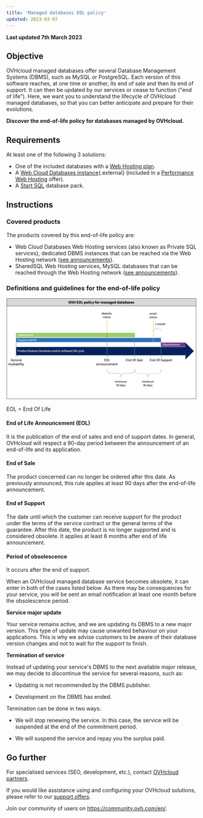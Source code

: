 ```yaml
---
title: 'Managed databases EOL policy'
updated: 2023-03-07
---
```


**Last updated 7th March 2023**

## Objective

OVHcloud managed databases offer several Database Management Systems (DBMS), such as MySQL or PostgreSQL. Each version of this software reaches, at one time or another, its end of sale and then its end of support. It can then be updated by our services or cease to function ("end of life"). Here, we want you to understand the lifecycle of OVHcloud managed databases, so that you can better anticipate and prepare for their evolutions.

**Discover the end-of-life policy for databases managed by OVHcloud.**

## Requirements

At least one of the following 3 solutions:

- One of the included databases with a [Web Hosting plan](https://www.ovhcloud.com/en-sg/web-hosting/).
- A [Web Cloud Databases instance](https://www.ovh.ie/cloud-databases/){.external} (included in a [Performance Web Hosting](https://www.ovhcloud.com/en-sg/web-hosting/) offer).
- A [Start SQL](https://www.ovhcloud.com/en-sg/web-hosting/options/start-sql/) database pack.

## Instructions

### Covered products

The products covered by this end-of-life policy are:

- Web Cloud Databases Web Hosting services (also known as Private SQL services), dedicated DBMS instances that can be reached via the Web Hosting network ([see announcements](/pages/web_cloud/web_cloud_databases/clouddb-eos-eol)).
- SharedSQL Web Hosting services, MySQL databases that can be reached through the Web Hosting network ([see announcements](/pages/web_cloud/web_hosting/sql_eos_eol)).

### Definitions and guidelines for the end-of-life policy

![timeline](images/ovh.eol.policy.timeline.png)

EOL = End Of Life

#### End of Life Announcement (EOL)

It is the publication of the end of sales and end of support dates. In general, OVHcloud will respect a 90-day period between the announcement of an end-of-life and its application.

#### End of Sale

The product concerned can no longer be ordered after this date. As previously announced, this rule applies at least 90 days after the end-of-life announcement.

#### End of Support

The date until which the customer can receive support for the product under the terms of the service contract or the general terms of the guarantee.
After this date, the product is no longer supported and is considered obsolete.
It applies at least 6 months after end of life announcement.

#### Period of obsolescence

It occurs after the end of support.

When an OVHcloud managed database service becomes obsolete, it can enter in both of the cases listed below.
As there may be consequences for your service, you will be sent an email notification at least one month before the obsolescence period.

**Service major update**

Your service remains active, and we are updating its DBMS to a new major version.
This type of update may cause unwanted behaviour on your applications. This is why we advise customers to be aware of their database version changes and not to wait for the support to finish.

**Termination of service**

Instead of updating your service's DBMS to the next available major release, we may decide to discontinue the service for several reasons, such as:

- Updating is not recommended by the DBMS publisher.

- Development on the DBMS has ended.

Termination can be done in two ways:

- We will stop renewing the service. In this case, the service will be suspended at the end of the commitment period.

- We will suspend the service and repay you the surplus paid.

## Go further

For specialised services (SEO, development, etc.), contact [OVHcloud partners](https://partner.ovhcloud.com/en-gb/).

If you would like assistance using and configuring your OVHcloud solutions, please refer to our [support offers](https://www.ovhcloud.com/en-sg/support-levels/).

Join our community of users on <https://community.ovh.com/en/>. 